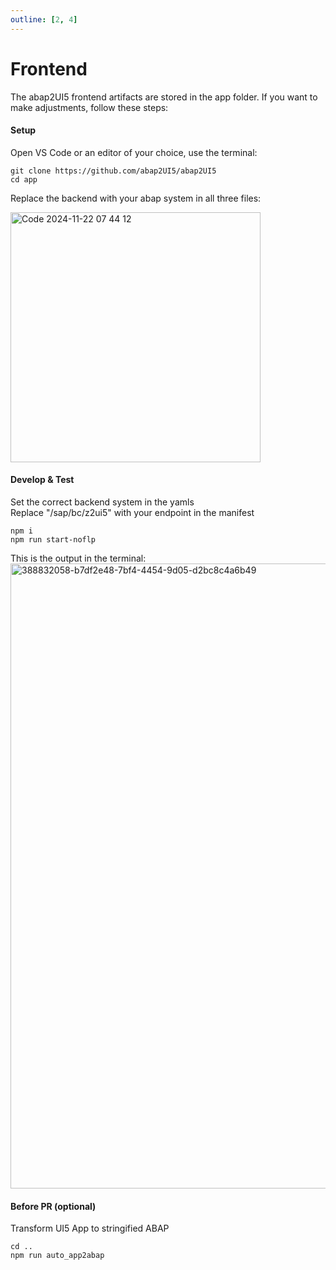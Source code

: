 ```yaml
---
outline: [2, 4]
---
```

# Frontend

The abap2UI5 frontend artifacts are stored in the app folder. If you want to make adjustments, follow these steps:

#### Setup 
Open VS Code or an editor of your choice, use the terminal:
```
git clone https://github.com/abap2UI5/abap2UI5
cd app
```
Replace the backend with your abap system in all three files:

<img width="400" alt="Code 2024-11-22 07 44 12" src="https://github.com/user-attachments/assets/155c9a3f-8a0a-494b-8fc4-a4bba2bf0e90">


#### Develop & Test
Set the correct backend system in the yamls <br>
Replace "/sap/bc/z2ui5" with your endpoint in the manifest
```
npm i
npm run start-noflp
```
This is the output in the terminal:
<img width="1000" alt="388832058-b7df2e48-7bf4-4454-9d05-d2bc8c4a6b49" src="https://github.com/user-attachments/assets/3e0118e8-d05f-48d1-bcc0-28073adf6e47">


#### Before PR (optional)
Transform UI5 App to stringified ABAP
```
cd ..
npm run auto_app2abap
```
